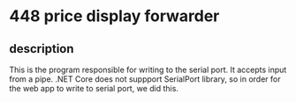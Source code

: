 # 448 price display forwarder

## description
This is the program responsible for writing to the serial port. It accepts input from a pipe. .NET Core does not suppport SerialPort library, so in order for the web app to write to serial port, we did this.